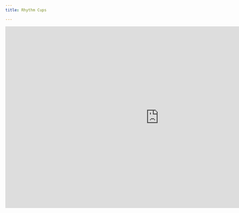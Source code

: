 ```yaml
---
title: Rhythm Cups

---
```

<iframe src="https://docs.google.com/presentation/d/e/2PACX-1vS9M0V557mzkOWFXHIsT0fbe5CE553i9OOrJKjRnSQ-uJ_amKMGfH9rrcPPnQyuR2iJTRAIEfgMQgVI/embed?start=false&loop=false&delayms=3000" frameborder="0" width="960" height="569" allowfullscreen="true" mozallowfullscreen="true" webkitallowfullscreen="true"></iframe>